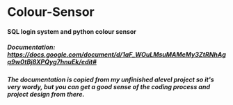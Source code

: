 # Colour-Sensor
#### SQL login system and python colour sensor

##### Documentation: https://docs.google.com/document/d/1aF_WOuLMsuMAMeMy3ZtRNhAgq9w0tBj8XPQyg7hnuEk/edit#
##### The documentation is copied from my unfinished alevel project so it's very wordy, but you can get a good sense of the coding process and project design from there. 